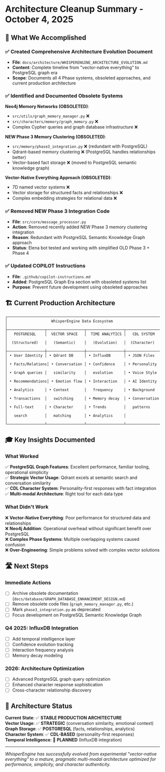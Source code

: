 # Architecture Cleanup Summary - October 4, 2025

## 🎯 What We Accomplished

### ✅ **Created Comprehensive Architecture Evolution Document**
- **File**: `docs/architecture/WHISPERENGINE_ARCHITECTURE_EVOLUTION.md`
- **Content**: Complete timeline from "vector-native everything" to PostgreSQL graph era
- **Scope**: Documents all 4 Phase systems, obsoleted approaches, and current production architecture

### ✅ **Identified and Documented Obsolete Systems**

**Neo4j Memory Networks (OBSOLETED)**:
- `src/utils/graph_memory_manager.py` ❌
- `src/characters/memory/graph_memory.py` ❌  
- Complex Cypher queries and graph database infrastructure ❌

**NEW Phase 3 Memory Clustering (OBSOLETED)**:
- `src/memory/phase3_integration.py` ❌ (redundant with PostgreSQL)
- Qdrant-based memory clustering ❌ (PostgreSQL handles relationships better)
- Vector-based fact storage ❌ (moved to PostgreSQL semantic knowledge graph)

**Vector-Native Everything Approach (OBSOLETED)**:
- 7D named vector systems ❌
- Vector storage for structured facts and relationships ❌
- Complex embedding strategies for relational data ❌

### ✅ **Removed NEW Phase 3 Integration Code**
- **File**: `src/core/message_processor.py`
- **Action**: Removed recently added NEW Phase 3 memory clustering integration
- **Reason**: Redundant with PostgreSQL Semantic Knowledge Graph approach
- **Status**: Elena bot tested and working with simplified OLD Phase 3 + Phase 4

### ✅ **Updated COPILOT Instructions**
- **File**: `.github/copilot-instructions.md`
- **Added**: PostgreSQL Graph Era section with obsoleted systems list
- **Purpose**: Prevent future development using obsoleted approaches

## 🏗️ Current Production Architecture

```
┌─────────────────────────────────────────────────────────────────────────┐
│                    WhisperEngine Data Ecosystem                          │
├─────────────────┬─────────────────┬─────────────────┬─────────────────┤
│   POSTGRESQL    │  VECTOR SPACE   │  TIME ANALYTICS │   CDL SYSTEM    │
│  (Structured)   │   (Semantic)    │   (Evolution)   │  (Character)    │
├─────────────────┼─────────────────┼─────────────────┼─────────────────┤
│ • User Identity │ • Qdrant DB     │ • InfluxDB      │ • JSON Files    │
│ • Facts/Relations│ • Conversation │ • Confidence    │ • Personality   │
│ • Graph queries │   similarity    │   evolution     │ • Voice Style   │
│ • Recommendations│ • Emotion flow │ • Interaction   │ • AI Identity   │
│ • Analytics     │ • Context       │   frequency     │ • Background    │
│ • Transactions  │   switching     │ • Memory decay  │ • Conversation  │
│ • Full-text     │ • Character     │ • Trends        │   patterns      │
│   search        │   matching      │ • Analytics     │                 │
└─────────────────┴─────────────────┴─────────────────┴─────────────────┘
```

## 🎓 Key Insights Documented

### **What Worked**
✅ **PostgreSQL Graph Features**: Excellent performance, familiar tooling, operational simplicity  
✅ **Strategic Vector Usage**: Qdrant excels at semantic search and conversation similarity  
✅ **CDL Character System**: Personality-first responses with fact integration  
✅ **Multi-modal Architecture**: Right tool for each data type  

### **What Didn't Work**
❌ **Vector-Native Everything**: Poor performance for structured data and relationships  
❌ **Neo4j Addition**: Operational overhead without significant benefit over PostgreSQL  
❌ **Complex Phase Systems**: Multiple overlapping systems caused confusion  
❌ **Over-Engineering**: Simple problems solved with complex vector solutions  

## 🛣️ Next Steps

### **Immediate Actions**
- [ ] Archive obsolete documentation (`docs/database/GRAPH_DATABASE_ENHANCEMENT_DESIGN.md`)
- [ ] Remove obsolete code files (`graph_memory_manager.py`, etc.)
- [ ] Mark `phase3_integration.py` as deprecated
- [ ] Focus development on PostgreSQL Semantic Knowledge Graph

### **Q4 2025: InfluxDB Integration**
- [ ] Add temporal intelligence layer
- [ ] Confidence evolution tracking
- [ ] Interaction frequency analysis
- [ ] Memory decay modeling

### **2026: Architecture Optimization**
- [ ] Advanced PostgreSQL graph query optimization
- [ ] Enhanced character response sophistication
- [ ] Cross-character relationship discovery

## 🎯 Architecture Status

**Current State**: ✅ **STABLE PRODUCTION ARCHITECTURE**  
**Vector Usage**: ✅ **STRATEGIC** (conversation similarity, emotional context)  
**Graph Storage**: ✅ **POSTGRESQL** (facts, relationships, analytics)  
**Character System**: ✅ **CDL-BASED** (personality-first responses)  
**Temporal Intelligence**: 🔄 **PLANNED** (InfluxDB integration)  

---

*WhisperEngine has successfully evolved from experimental "vector-native everything" to a mature, pragmatic multi-modal architecture optimized for performance, simplicity, and character authenticity.*